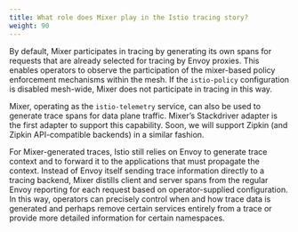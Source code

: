 ```yaml
---
title: What role does Mixer play in the Istio tracing story?
weight: 90
---
```


By default, Mixer participates in tracing by generating its own spans for requests that are already selected for tracing by Envoy proxies. This enables operators to observe the participation of the mixer-based policy enforcement mechanisms within the mesh. If the `istio-policy` configuration is disabled mesh-wide, Mixer does not participate in tracing in this way.

Mixer, operating as the `istio-telemetry` service, can also be used to generate trace spans for data plane traffic. Mixer’s Stackdriver adapter is the first adapter to support this capability. Soon, we will support Zipkin (and Zipkin API-compatible backends) in a similar fashion.

For Mixer-generated traces, Istio still relies on Envoy to generate trace context and to forward it to the applications that must propagate the context. Instead of Envoy itself sending trace information directly to a tracing backend, Mixer distills client and server spans from the regular Envoy reporting for each request based on operator-supplied configuration. In this way, operators can precisely control when and how trace data is generated and perhaps remove certain services entirely from a trace or provide more detailed information for certain namespaces.
